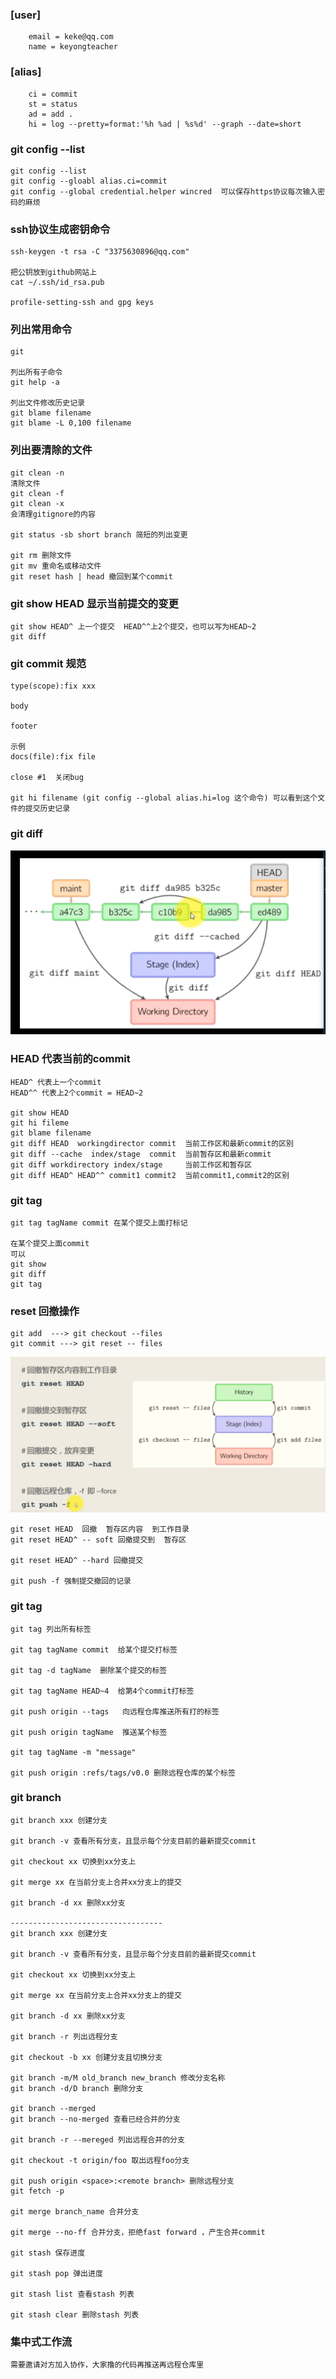 ### [user]
        email = keke@qq.com
        name = keyongteacher  

### [alias]
        ci = commit
        st = status
        ad = add .
        hi = log --pretty=format:'%h %ad | %s%d' --graph --date=short

### git config --list
    git config --list
    git config --gloabl alias.ci=commit
    git config --global credential.helper wincred  可以保存https协议每次输入密码的麻烦

### ssh协议生成密钥命令
    ssh-keygen -t rsa -C "3375630896@qq.com"

    把公钥放到github网站上
    cat ~/.ssh/id_rsa.pub

    profile-setting-ssh and gpg keys

### 列出常用命令
    git

    列出所有子命令
    git help -a

    列出文件修改历史记录
    git blame filename
    git blame -L 0,100 filename

### 列出要清除的文件
    git clean -n 
    清除文件
    git clean -f
    git clean -x
    会清理gitignore的内容

    git status -sb short branch 简短的列出变更

    git rm 删除文件
    git mv 重命名或移动文件
    git reset hash | head 撤回到某个commit  

### git show HEAD 显示当前提交的变更 
    git show HEAD^ 上一个提交  HEAD^^上2个提交，也可以写为HEAD~2
    git diff 

### git commit 规范
    type(scope):fix xxx 

    body 

    footer 

    示例
    docs(file):fix file

    close #1  关闭bug  

    git hi filename (git config --global alias.hi=log 这个命令) 可以看到这个文件的提交历史记录

### git diff  
![diff](./log/diff.png)



### HEAD 代表当前的commit
    HEAD^ 代表上一个commit
    HEAD^^ 代表上2个commit = HEAD~2

    git show HEAD
    git hi fileme
    git blame filename
    git diff HEAD  workingdirector commit  当前工作区和最新commit的区别
    git diff --cache  index/stage  commit  当前暂存区和最新commit
    git diff workdirectory index/stage     当前工作区和暂存区
    git diff HEAD^ HEAD^^ commit1 commit2  当前commit1,commit2的区别
### git tag 
    git tag tagName commit 在某个提交上面打标记
    
    在某个提交上面commit
    可以
    git show
    git diff
    git tag  

### reset 回撤操作
    git add  ---> git checkout --files
    git commit ---> git reset -- files 

![reset](./log/reset.png)  

    git reset HEAD  回撤  暂存区内容  到工作目录
    git reset HEAD^ -- soft 回撤提交到  暂存区

    git reset HEAD^ --hard 回撤提交

    git push -f 强制提交撤回的记录
 
### git tag  
    git tag 列出所有标签

    git tag tagName commit  给某个提交打标签

    git tag -d tagName  删除某个提交的标签

    git tag tagName HEAD~4  给第4个commit打标签

    git push origin --tags   向远程仓库推送所有打的标签

    git push origin tagName  推送某个标签

    git tag tagName -m "message"

    git push origin :refs/tags/v0.0 删除远程仓库的某个标签



### git branch   
    git branch xxx 创建分支

    git branch -v 查看所有分支，且显示每个分支目前的最新提交commit

    git checkout xx 切换到xx分支上

    git merge xx 在当前分支上合并xx分支上的提交 

    git branch -d xx 删除xx分支
    
    ----------------------------------
    git branch xxx 创建分支
    
    git branch -v 查看所有分支，且显示每个分支目前的最新提交commit
    
    git checkout xx 切换到xx分支上
    
    git merge xx 在当前分支上合并xx分支上的提交 
    
    git branch -d xx 删除xx分支
    
    git branch -r 列出远程分支
    
    git checkout -b xx 创建分支且切换分支
    
    git branch -m/M old_branch new_branch 修改分支名称
    git branch -d/D branch 删除分支
    
    git branch --merged
    git branch --no-merged 查看已经合并的分支
    
    git branch -r --mereged 列出远程合并的分支
    
    git checkout -t origin/foo 取出远程foo分支
    
    git push origin <space>:<remote branch> 删除远程分支
    git fetch -p
    
    git merge branch_name 合并分支
    
    git merge --no-ff 合并分支，拒绝fast forward ，产生合并commit
    
    git stash 保存进度
    
    git stash pop 弹出进度
    
    git stash list 查看stash 列表
    
    git stash clear 删除stash 列表
    
    
    
### 集中式工作流  
    需要邀请对方加入协作，大家撸的代码再推送再远程仓库里    

    